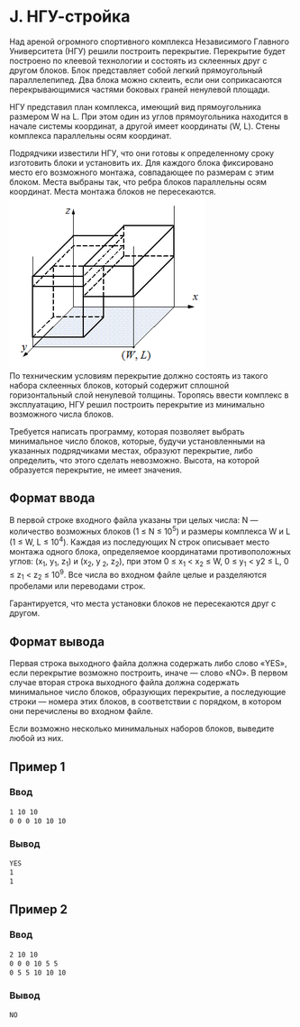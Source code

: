 # J. НГУ-стройка

Над ареной огромного спортивного комплекса Независимого Главного Университета (НГУ) решили построить перекрытие.
Перекрытие будет построено по клеевой технологии и состоять из склеенных друг с другом блоков. Блок представляет собой
легкий прямоугольный параллелепипед. Два блока можно склеить, если они соприкасаются перекрывающимися частями боковых
граней ненулевой площади.

НГУ представил план комплекса, имеющий вид прямоугольника размером W на L. При этом один из углов прямоугольника
находится в начале системы координат, а другой имеет координаты (W, L). Стены комплекса параллельны осям координат.

Подрядчики известили НГУ, что они готовы к определенному сроку изготовить блоки и установить их. Для каждого блока
фиксировано место его возможного монтажа, совпадающее по размерам с этим блоком. Места выбраны так, что ребра блоков
параллельны осям координат. Места монтажа блоков не пересекаются.  
![statement-image_4.png](..%2F.res%2Fstatement-image_4.png)  
По техническим условиям перекрытие должно состоять из такого набора склеенных блоков, который содержит сплошной
горизонтальный слой ненулевой толщины. Торопясь ввести комплекс в эксплуатацию, НГУ решил построить перекрытие из
минимально возможного числа блоков.

Требуется написать программу, которая позволяет выбрать минимальное число блоков, которые, будучи установленными на
указанных подрядчиками местах, образуют перекрытие, либо определить, что этого сделать невозможно. Высота, на которой
образуется перекрытие, не имеет значения.

## Формат ввода

В первой строке входного файла указаны три целых числа: N — количество возможных блоков (1 ≤ N ≤ 10<sup>5</sup>) и
размеры комплекса W и L (1 ≤ W, L ≤ 10<sup>4</sup>). Каждая из последующих N строк описывает место монтажа одного блока,
определяемое координатами противоположных углов: (x<sub>1</sub>, y<sub>1</sub>, z<sub>1</sub>) и (x<sub>2</sub>, y<sub>
2</sub>, z<sub>2</sub>), при этом 0 ≤ x<sub>1</sub> < x<sub>2</sub> ≤ W, 0 ≤ y<sub>1</sub> < y2 ≤ L, 0 ≤ z<sub>1</sub>
< z<sub>2</sub> ≤ 10<sup>9</sup>. Все числа во входном файле целые и разделяются пробелами или переводами строк.

Гарантируется, что места установки блоков не пересекаются друг с другом.

## Формат вывода

Первая строка выходного файла должна содержать либо слово «YES», если перекрытие возможно построить, иначе — слово «NO».
В первом случае вторая строка выходного файла должна содержать минимальное число блоков, образующих перекрытие, а
последующие строки — номера этих блоков, в соответствии с порядком, в котором они перечислены во входном файле.

Если возможно несколько минимальных наборов блоков, выведите любой из них.

## Пример 1

### Ввод

    1 10 10
    0 0 0 10 10 10

### Вывод

    YES
    1
    1

## Пример 2

### Ввод

    2 10 10
    0 0 0 10 5 5
    0 5 5 10 10 10

### Вывод

    NO